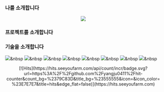 ### 나를 소개합니다
<p align="center">
  <a href="https://bit.ly/3RfUebD"><img src="https://img.shields.io/badge/About%20me-00A98F?style=flat-square&logo=about.me&logoColor=white&link=https://bit.ly/3RfUebD"/></a>

### 프로젝트를 소개합니다

  
### 기술을 소개합니다
<img src="https://img.shields.io/badge/Python-3766AB?style=flat-square&logo=Python&logoColor=white"/></a>&nbsp
<img src="https://img.shields.io/badge/Java-007396?style=flat-square&logo=Java&logoColor=white"/></a>&nbsp
<img src="https://img.shields.io/badge/R-276DC3?style=flat-square&logo=R&logoColor=white"/></a>&nbsp
<img src="https://img.shields.io/badge/Numpy-013243?style=flat-square&logo=numpy&logoColor=white"/></a>&nbsp 
<img src="https://img.shields.io/badge/Pandas-150458?style=flat-square&logo=pandas&logoColor=white"/></a>&nbsp 
<img src="https://img.shields.io/badge/Docker-2496ED?style=flat-square&logo=docker&logoColor=white"/></a>&nbsp 
<img src="https://img.shields.io/badge/Django-092E20?style=flat-square&logo=Django&logoColor=white"/></a>&nbsp 
<img src="https://img.shields.io/badge/kubernetes-%23326ce5?style=flat-square&logo=kubernetes&logoColor=white"/></a>&nbsp 


<div align=center>
[![Hits](https://hits.seeyoufarm.com/api/count/incr/badge.svg?url=https%3A%2F%2Fgithub.com%2Fyangju0411%2Fhit-counter&count_bg=%2379C83D&title_bg=%23555555&icon=&icon_color=%23E7E7E7&title=hits&edge_flat=false)](https://hits.seeyoufarm.com)
</div>


<!--
**yangju0411/yangju0411** is a ✨ _special_ ✨ repository because its `README.md` (this file) appears on your GitHub profile.

Here are some ideas to get you started:

- 🔭 I’m currently working on ...
- 🌱 I’m currently learning ...
- 👯 I’m looking to collaborate on ...
- 🤔 I’m looking for help with ...
- 💬 Ask me about ...
- 📫 How to reach me: ...
- 😄 Pronouns: ...
- ⚡ Fun fact: ...
-->
